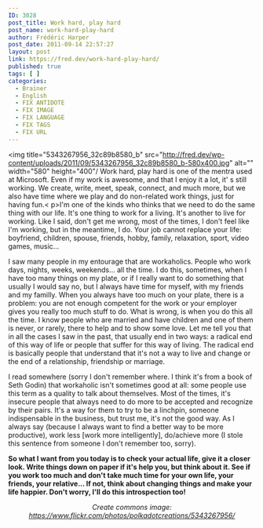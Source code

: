 ```yaml
---
ID: 3028
post_title: Work hard, play hard
post_name: work-hard-play-hard
author: Frédéric Harper
post_date: 2011-09-14 22:57:27
layout: post
link: https://fred.dev/work-hard-play-hard/
published: true
tags: [ ]
categories:
  - Brainer
  - English
  - FIX ANTIDOTE
  - FIX IMAGE
  - FIX LANGUAGE
  - FIX TAGS
  - FIX URL
---
```

<img title="5343267956_32c89b8580_b" src="http://fred.dev/wp-content/uploads/2011/09/5343267956_32c89b8580_b-580x400.jpg" alt="" width="580" height="400"/ Work hard,  play hard is one of the mentra used at Microsoft.  Even if my work is awesome,  and that I enjoy it a lot,  it' s still working.  We create,  write,  meet,  speak,  connect,  and much more,  but we also have time where we play and do non-related work things,  just for having fun.< p>I'm one of the kinds who thinks that we need to do the same thing with our life. It's one thing to work for a living. It's another to live for working. Like I said, don't get me wrong, most of the times, I don't feel like I'm working, but in the meantime, I do. Your job cannot replace your life: boyfriend, children, spouse, friends, hobby, family, relaxation, sport, video games, music...</p><p>I saw many people in my entourage that are workaholics. People who work days, nights, weeks, weekends... all the time. I do this, sometimes, when I have too many things on my plate, or if I really want to do something that usually I would say no, but I always have time for myself, with my friends and my familly. When you always have too much on your plate, there is a problem: you are not enough competent for the work or your employer gives you really too much stuff to do. What is wrong, is when you do this all the time. I know people who are married and have children and one of them is never, or rarely, there to help and to show some love. Let me tell you that in all the cases I saw in the past, that usually end in two ways: a radical end of this way of life or people that suffer for this way of living. The radical end is basically people that understand that it's not a way to live and change or the end of a relationship, friendship or marriage.</p><p>I read somewhere (sorry I don't remember where. I think it's from a book of Seth Godin) that workaholic isn't sometimes good at all: some people use this term as a quality to talk about themselves. Most of the times, it's insecure people that always need to do more to be accepted and recognize by their pairs. It's a way for them to try to be a linchpin, someone indispensable in the business, but trust me, it's not the good way. As I always say (because I always want to find a better way to be more productive), work less [work more intelligently], do/achieve more (I stole this sentence from someone I don't remember too, sorry).</p><strong>So what I want from you today is to check your actual life, give it a closer look. Write things down on paper if it's help you, but think about it. See if you work too much and don't take much time for your own life, your friends, your relative... If not, think about changing things and make your life happier. Don't worry, I'll do this introspection too!</strong><p style="text-align:center"><em>Create commons image: <a href="https://www.flickr.com/photos/polkadotcreations/5343267956/" target="_blank" rel="noopener noreferrer">https://www.flickr.com/photos/polkadotcreations/5343267956/</a></em></p>